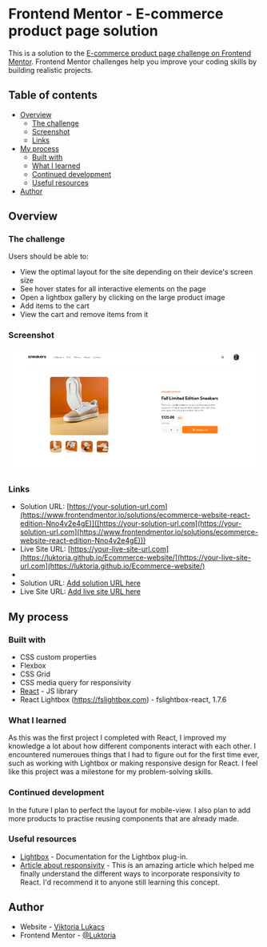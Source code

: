 # Frontend Mentor - E-commerce product page solution

This is a solution to the [E-commerce product page challenge on Frontend Mentor](https://www.frontendmentor.io/challenges/ecommerce-product-page-UPsZ9MJp6). Frontend Mentor challenges help you improve your coding skills by building realistic projects.

## Table of contents

- [Overview](#overview)
  - [The challenge](#the-challenge)
  - [Screenshot](#screenshot)
  - [Links](#links)
- [My process](#my-process)
  - [Built with](#built-with)
  - [What I learned](#what-i-learned)
  - [Continued development](#continued-development)
  - [Useful resources](#useful-resources)
- [Author](#author)



## Overview

### The challenge

Users should be able to:

- View the optimal layout for the site depending on their device's screen size
- See hover states for all interactive elements on the page
- Open a lightbox gallery by clicking on the large product image
- Add items to the cart
- View the cart and remove items from it

### Screenshot

![](./Picture%20about%20solution.png)


### Links


- Solution URL: [https://your-solution-url.com](https://www.frontendmentor.io/solutions/ecommerce-website-react-edition-Nno4v2e4gE)]([https://your-solution-url.com](https://your-solution-url.com](https://www.frontendmentor.io/solutions/ecommerce-website-react-edition-Nno4v2e4gE)))
- Live Site URL: [https://your-live-site-url.com](https://luktoria.github.io/Ecommerce-website/](https://your-live-site-url.com](https://luktoria.github.io/Ecommerce-website/)
- 
- Solution URL: [Add solution URL here]([https://your-solution-url.com](https://www.frontendmentor.io/solutions/ecommerce-website-react-edition-Nno4v2e4gE))
- Live Site URL: [Add live site URL here]([https://your-live-site-url.com](https://luktoria.github.io/Ecommerce-website/))

## My process

### Built with

- CSS custom properties
- Flexbox
- CSS Grid
- CSS media query for responsivity
- [React](https://reactjs.org/) - JS library
- React Lightbox (https://fslightbox.com) - fslightbox-react, 1.7.6


### What I learned

As this was the first project I completed with React, I improved my knowledge a lot about how different components interact with each other. I encountered numeroues things that I had to figure out for the first time ever, such as working with Lightbox or making responsive design for React. I feel like this project was a milestone for my problem-solving skills.


### Continued development

In the future I plan to perfect the layout for mobile-view. I also plan to add more products to practise reusing components that are already made.

### Useful resources

- [Lightbox](https://fslightbox.com) - Documentation for the Lightbox plug-in. 
- [Article about responsivity](https://itnext.io/3-ways-to-implement-responsive-design-in-your-react-app-bcb6ee7eb424) - This is an amazing article which helped me finally understand the different ways to incorporate responsivity to React. I'd recommend it to anyone still learning this concept.


## Author

- Website - [Viktoria Lukacs](https://luktoria.github.io/Portfolio/)
- Frontend Mentor - [@Luktoria](https://www.frontendmentor.io/profile/Luktoria)


